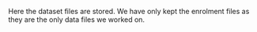 Here the dataset files are stored. We have only kept the enrolment files as they are the only data files we worked on.